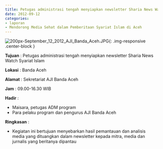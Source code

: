 ```yaml
---
title: Petugas administrasi tengah menyiapkan newsletter Sharia News Watch Syariat Islam
date: 2012-09-12
categories:
- laporan
- Mendorong Media Sehat dalam Pemberitaan Syariat Islam di Aceh
---
```


![200px-September_12_2012_AJI_Banda_Aceh.JPG](/uploads/200px-September_12_2012_AJI_Banda_Aceh.JPG){: .img-responsive .center-block }

**Tujuan** : Petugas administrasi tengah menyiapkan newsletter Sharia News Watch Syariat Islam

**Lokasi** : Banda Aceh

**Alamat** : Sekretariat AJI Banda Aceh

**Jam** : 09.00-16.30  WIB

**Hadir** : 
* Maisara, petugas ADM program
* Para pelaku program dan pengurus AJI Banda Aceh

**Ringkasan** : 
* Kegiatan ini bertujuan menyebarkan hasil pemantauan dan analisis media yang dituangkan dalam newsletter kepada mitra, media dan jurnalis yang beritanya dipantau
